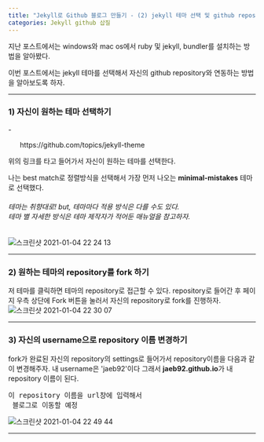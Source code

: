 ```yaml
---
title: "Jekyll로 Github 블로그 만들기 - (2) jekyll 테마 선택 및 github repository 연동"
categories: Jekyll github 삽질
---
```


지난 포스트에서는 windows와 mac os에서 ruby 및 jekyll, bundler를 설치하는 방법을 알아봤다.

이번 포스트에서는 jekyll 테마를 선택해서 자신의 github repository와 연동하는 방법을 알아보도록 하자.

---

<h3>1) 자신이 원하는 테마 선택하기</h3>
- <ol>https://github.com/topics/jekyll-theme</ol>
위의 링크를 타고 들어가서 자신이 원하는 테마를 선택한다. 

나는 best match로 정렬방식을 선택해서 가장 먼저 나오는 **minimal-mistakes** 테마로 선택했다.
###### 테마는 취향대로! but, 테마마다 적용 방식은 다를 수도 있다. <br/> 테마 별 자세한 방식은 테마 제작자가 적어둔 매뉴얼을 참고하자.

![스크린샷 2021-01-04 22 24 13](https://user-images.githubusercontent.com/42923027/103539563-aa7c2880-4edb-11eb-8650-30a870b7f175.png)

---

<h3>2) 원하는 테마의 repository를 fork 하기</h3>
  
저 테마를 클릭하면 테마의 repository로 접근할 수 있다.
repository로 들어간 후 페이지 우측 상단에 Fork 버튼을 눌러서 자신의 repository로 fork를 진행하자.
![스크린샷 2021-01-04 22 30 07](https://user-images.githubusercontent.com/42923027/103540053-6f2e2980-4edc-11eb-92e0-4f8121fa9262.png)

---

<h3>3) 자신의 username으로 repository 이름 변경하기</h3>

fork가 완료된 자신의 repository의 settings로 들어가서 repository이름을 다음과 같이 변경해주자.
내 username은 'jaeb92'이다 그래서 **jaeb92.github.io**가 내 repository 이름이 된다.
<pre>이 repository 이름을 url창에 입력해서 <br/> 블로그로 이동할 예정</pre>

![스크린샷 2021-01-04 22 49 44](https://user-images.githubusercontent.com/42923027/103541715-2d52b280-4edf-11eb-95a5-849a256f9d4e.png)

---
